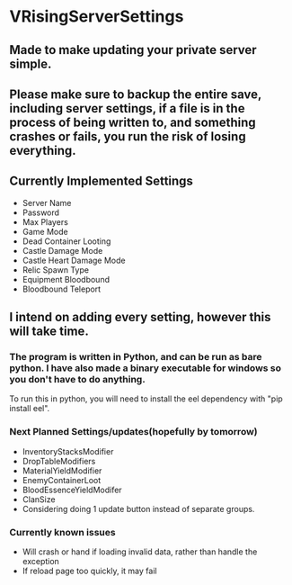 # VRisingServerSettings

## Made to make updating your private server simple.

## Please make sure to backup the entire save, including server settings, if a file is in the process of being written to, and something crashes or fails, you run the risk of losing everything.

## Currently Implemented Settings
- Server Name
- Password
- Max Players
- Game Mode
- Dead Container Looting
- Castle Damage Mode
- Castle Heart Damage Mode
- Relic Spawn Type
- Equipment Bloodbound
- Bloodbound Teleport

## I intend on adding every setting, however this will take time.

### The program is written in Python, and can be run as bare python.  I have also made a binary executable for windows so you don't have to do anything.
To run this in python, you will need to install the eel dependency with "pip install eel".

### Next Planned Settings/updates(hopefully by tomorrow)
- InventoryStacksModifier
- DropTableModifiers
- MaterialYieldModifier
- EnemyContainerLoot
- BloodEssenceYieldModifer
- ClanSize
- Considering doing 1 update button instead of separate groups.

### Currently known issues
- Will crash or hand if loading invalid data, rather than handle the exception
- If reload page too quickly, it may fail
